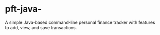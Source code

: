 # pft-java-
A simple Java-based command-line personal finance tracker with features to add, view, and save transactions.
